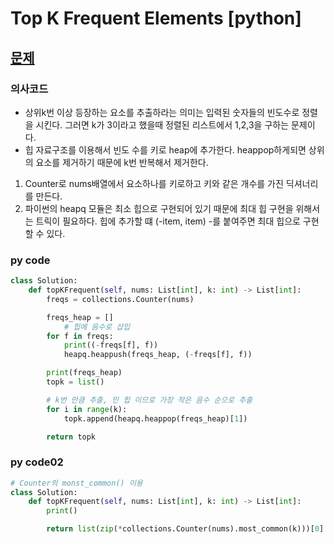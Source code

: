 # Top K Frequent Elements [python]
## [문제](https://leetcode.com/problems/top-k-frequent-elements/)

### 의사코드
- 상위k번 이상 등장하는 요소를 추출하라는 의미는 입력된 숫자들의 빈도수로 정렬을 시킨다. 그러면 k가 3이라고 했을때 정렬된 리스트에서 1,2,3을 구하는 문제이다.
-  힙 자료구조를 이용해서 빈도 수를 키로 heap에 추가한다. heappop하게되면 상위의 요소를 제거하기 때문에 k번 반복해서 제거한다. 
1. Counter로 nums배열에서 요소하나를 키로하고 키와 같은 개수를 가진 딕셔너리를 만든다.
2. 파이썬의 heapq 모듈은 최소 힙으로 구현되어 있기 때문에 최대 힙 구현을 위해서는 트릭이 필요하다. 힙에 추가할 떄 (-item, item) -를 붙여주면 최대 힙으로 구현할 수 있다.

### py code
```py
class Solution:
    def topKFrequent(self, nums: List[int], k: int) -> List[int]:
        freqs = collections.Counter(nums)

        freqs_heap = []
            # 힙에 음수로 삽입
        for f in freqs:
            print((-freqs[f], f))
            heapq.heappush(freqs_heap, (-freqs[f], f))

        print(freqs_heap)
        topk = list()

        # k번 만큼 추출, 민 힙 이므로 가장 작은 음수 순으로 추출
        for i in range(k):
            topk.append(heapq.heappop(freqs_heap)[1])

        return topk

```

### py code02
```py
# Counter의 monst_common() 이용
class Solution:
    def topKFrequent(self, nums: List[int], k: int) -> List[int]:
        print()

        return list(zip(*collections.Counter(nums).most_common(k)))[0]

```
